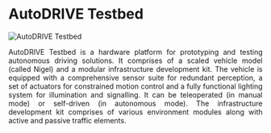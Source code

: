 # AutoDRIVE Testbed

![AutoDRIVE Testbed](https://github.com/Tinker-Twins/AutoDRIVE/blob/AutoDRIVE/Images/AutoDRIVE%20Testbed.png)

<p align="justify">
AutoDRIVE Testbed is a hardware platform for prototyping and testing autonomous driving solutions. It comprises of a scaled vehicle model (called Nigel) and a modular infrastructure development kit. The vehicle is equipped with a comprehensive sensor suite for redundant perception, a set of actuators for constrained motion control and a fully functional lighting system for illumination and signalling. It can be teleoperated (in manual mode) or self-driven (in autonomous mode). The infrastructure development kit comprises of various environment modules along with active and passive traffic elements.
</p>
